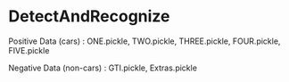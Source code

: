 # DetectAndRecognize
Positive Data (cars) : ONE.pickle, TWO.pickle, THREE.pickle, FOUR.pickle, FIVE.pickle

Negative Data (non-cars) : GTI.pickle, Extras.pickle
